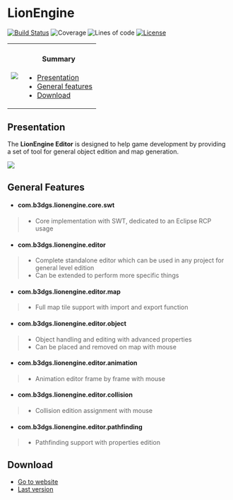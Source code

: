 # LionEngine
[![Build Status](https://travis-ci.org/b3dgs/lionengine.svg?branch=lionengine-9.0.0)](https://travis-ci.org/b3dgs/lionengine) ![Coverage](https://img.shields.io/badge/coverage-96%25-brightgreen.svg) ![Lines of code](https://img.shields.io/badge/lines%20of%20code-49k-lightgrey.svg) 
[![License](https://img.shields.io/badge/license-GPL%20v2.0-lightgrey.svg)](http://www.gnu.org/licenses/old-licenses/gpl-2.0.fr.html)
<table>
    <tr>
        <td>
            <a href="http://www.b3dgs.com/v7/page.php?lang=en&section=lionengine"><img src="http://www.b3dgs.com/v7/projects/lionengine/lionengine.jpg"/></a>
        </td>
        <td>
            <h4 align="center">Summary</h4>
            <div align="left">
                <ul>
                    <li><a href="#presentation">Presentation</a></li>
                    <li><a href="#general-features">General features</a></li>
                    <li><a href="#download">Download</a></li>
                </ul>
            </div>
        </td>
    </tr>
</table>

## Presentation

The __LionEngine Editor__ is designed to help game development by providing a set of tool for general object edition and map generation.

<a href="http://lionengine.b3dgs.com/v8-4/page.php?lang=en&section=home"><img src="http://lionengine.b3dgs.com/v8-4/img/home/overview_en.png"/></a>

## General Features

* #### __com.b3dgs.lionengine.core.swt__
>  * Core implementation with SWT, dedicated to an Eclipse RCP usage

* #### __com.b3dgs.lionengine.editor__
>  * Complete standalone editor which can be used in any project for general level edition
>  * Can be extended to perform more specific things

* #### __com.b3dgs.lionengine.editor.map__
>  * Full map tile support with import and export function

* #### __com.b3dgs.lionengine.editor.object__
>  * Object handling and editing with advanced properties
>  * Can be placed and removed on map with mouse

* #### __com.b3dgs.lionengine.editor.animation__
>  * Animation editor frame by frame with mouse

* #### __com.b3dgs.lionengine.editor.collision__
>  * Collision edition assignment with mouse

* #### __com.b3dgs.lionengine.editor.pathfinding__
>  * Pathfinding support with properties edition

## Download

* [Go to website](http://www.b3dgs.com/v7/page.php?lang=en&section=lionengine)
* [Last version](https://lionengine.b3dgs.com/v8-4/page.php?lang=en&section=downloads)
